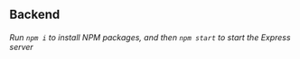 ## Backend

###### Run `npm i` to install NPM packages, and then `npm start` to start the Express server
